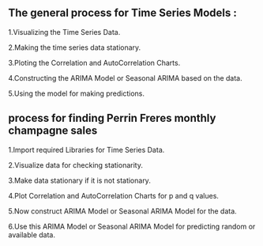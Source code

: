 ## The general process for Time Series Models :

1.Visualizing the Time Series Data.

2.Making the time series data stationary.

3.Ploting the Correlation and AutoCorrelation Charts.

4.Constructing the ARIMA Model or Seasonal ARIMA based on the data.

5.Using the model for making predictions.

## process for finding Perrin Freres monthly champagne sales

1.Import required Libraries for Time Series Data.

2.Visualize data for checking stationarity.

3.Make data stationary if it is not stationary.

4.Plot Correlation and AutoCorrelation Charts for p and q values.

5.Now construct ARIMA Model or Seasonal ARIMA Model for the data.

6.Use this ARIMA Model or Seasonal ARIMA Model for predicting random or available data.
